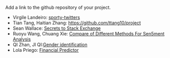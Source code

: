 Add a link to the github repository of your project.


- Virgile Landeiro: [sporty-twitters](https://github.com/virgile11/sporty-twitters)
- Tian Tang, Haitian Zhang: <https://github.com/ttang10/project>
- Sean Wallace: [Secrets to Stack Exchange](https://github.com/SeanWallace/CS595_Project)
- Ruoyu Wang, Chuang Xie: [Compare of Different Methods For Sen5ment Analysis](https://github.com/DanDanBiu/Machine-Learning-and-Social-Media)
- QI Zhan, JI QI:[Gender identification](https://github.com/kiki4vivi/Project)
- Lola Priego: [Financial Predictor](https://github.com/lolapriego/financial_predictor)
